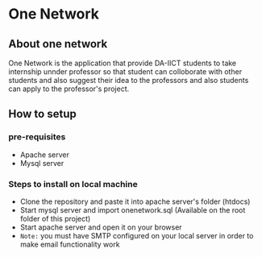 # One Network

## About one network
One Network is the application that provide DA-IICT students to take internship unnder professor so that student can colloborate with other students and also suggest their idea to the professors and also students can apply to the professor's project.

## How to setup
### pre-requisites
- Apache server
- Mysql server

### Steps to install on local machine
- Clone the repository and paste it into apache server's folder (htdocs)
- Start mysql server and import onenetwork.sql (Available on the root folder of this project)
- Start apache server and open it on your browser
- `Note:` you must have SMTP configured on your local server in order to make email functionality work
